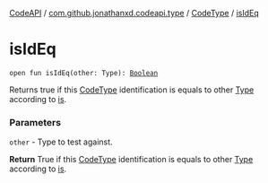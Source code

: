 [CodeAPI](../../index.md) / [com.github.jonathanxd.codeapi.type](../index.md) / [CodeType](index.md) / [isIdEq](.)

# isIdEq

`open fun isIdEq(other: Type): `[`Boolean`](https://kotlinlang.org/api/latest/jvm/stdlib/kotlin/-boolean/index.html)

Returns true if this [CodeType](index.md) identification is equals to other [Type](#) according to [is](is.md).

### Parameters

`other` - Type to test against.

**Return**
True if this [CodeType](index.md) identification is equals to other [Type](#)  according to [is](is.md).

